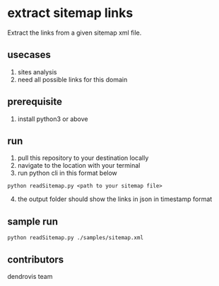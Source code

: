 # extract sitemap links

Extract the links from a given sitemap xml file.

## usecases

1. sites analysis
2. need all possible links for this domain

## prerequisite

1. install python3 or above

## run

1. pull this repository to your destination locally
2. navigate to the location with your terminal
3. run python cli in this format below

```
python readSitemap.py <path to your sitemap file>
```

4. the output folder should show the links in json in timestamp format

## sample run

```
python readSitemap.py ./samples/sitemap.xml
```

## contributors

dendrovis team
